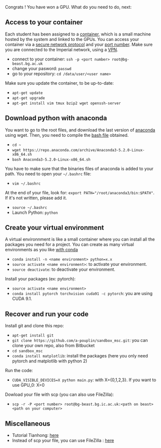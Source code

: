 Congrats ! You have won a GPU. What do you need to do, next:

## Access to your container
Each student has been assigned to a [container](https://www.docker.com/what-container), which is a small machine hosted by the system and linked to the GPUs. You can access your container via a [secure network protocol](https://en.wikipedia.org/wiki/Secure_Shell) and your [port number](https://en.wikipedia.org/wiki/Port_(computer_networking)). Make sure you are connected to the Imperial network, using a [VPN](https://www.imperial.ac.uk/admin-services/ict/self-service/connect-communicate/remote-access/method/set-up-vpn/).

* connect to your container: `ssh -p <port number> root@bg-beast.bg.ac.uk`
* change your pasword: `passwd`
* go to your repository: `cd /data/user/<user name>`

Make sure you update the container, to be up-to-date: 
* `apt-get update`
* `apt-get upgrade`
* `apt-get install vim tmux bzip2 wget openssh-server`


## Download python with anaconda
You want to go to the root files, and download the last version of [anaconda](https://repo.anaconda.com/) using wget. Then, you need to compile the [bash file](https://en.wikipedia.org/wiki/Bash_(Unix_shell)) obtained. 
* `cd ~`
* `wget https://repo.anaconda.com/archive/Anaconda3-5.2.0-Linux-x86_64.sh`
* `bash Anaconda3-5.2.0-Linux-x86_64.sh`

You have to make sure that the binaries files of anaconda is added to your path. You need to open your `~/.bashrc` file: 
* `vim ~/.bashrc`

At the end of your file, look for: `export PATH="/root/anaconda3/bin:$PATH"`. If it's not written, please add it. 
* `source ~/.bashrc`
* Launch Python: `python`

## Create your virtual environment
A virtual environnment is like a small container where you can install all the packages you need for a project. You can create as many virtual environments as you like [with conda](https://conda.io/docs/user-guide/tasks/manage-environments.html)
* `conda install -n <name environment> python=x.x` 
* `source activate <name environment>`: to activate your environment.
* `source deactivate`: to deactivate your environment.

Install your packages (ex: pytorch): 
* `source activate <name environment>`
* `conda install pytorch torchvision cuda91 -c pytorch`: you are using CUDA 9.1. 

## Recover and run your code 
Install git and clone this repo: 
* `apt-get install git`
* `git clone https://github.com/a-pouplin/sandbox_msc.git`: you can clone your own repo, also from Bitbucket
* `cd sandbox_msc`
* `conda install matplotlib`: install the packages (here you only need pytorch and matplotlib with python 2)

Run the code: 
* `CUDA_VISIBLE_DEVICES=X python main.py`: with X={0,1,2,3}. If you want to use GPU_0: X=0 

Dowload your file with scp (you can also use FileZilla): 
* `scp -r -P <port number> root@bg-beast.bg.ic.ac.uk:<path on beast> <path on your computer>`


## Miscellaneous
* Tutorial Tianhong: [here](https://docs.google.com/document/d/1LKHZkVa6_gN9ZUpsMOahxrDiHWWGks9_FCUOdyS1Fe4/edit)
* Instead of scp your file, you can use FileZilla : [here](https://filezilla-project.org/)





